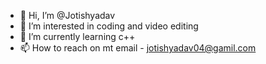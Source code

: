 - 👋 Hi, I’m @Jotishyadav
- 👀 I’m interested in coding and video editing
- 🌱 I’m currently learning c++
- 📫 How to reach on mt email - jotishyadav04@gamil.com





